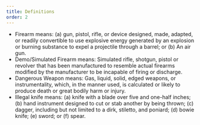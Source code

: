 ```yaml
---
title: Definitions
order: 2
---
```


- Firearm means: (a) gun, pistol, rifle, or device designed, made, adapted, or readily convertible to use explosive energy generated by an explosion or burning substance to expel a projectile through a barrel; or (b) An air gun.
- Demo/Simulated Firearm means: Simulated rifle, shotgun, pistol or revolver that has been manufactured to resemble actual firearms modified by the manufacturer to be incapable of firing or discharge.
- Dangerous Weapon means: Gas, liquid, solid, edged weapons, or instrumentality, which, in the manner used, is calculated or likely to produce death or great bodily harm or injury.
- Illegal knife means: (a) knife with a blade over five and one-half inches; (b) hand instrument designed to cut or stab another by being thrown; (c) dagger, including but not limited to a dirk, stiletto, and poniard; (d) bowie knife; (e) sword; or (f) spear.
